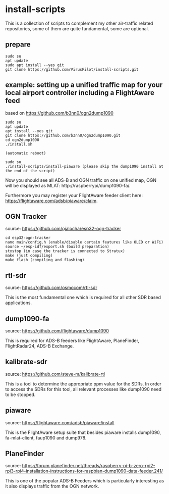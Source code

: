 # install-scripts

This is a collection of scripts to complement my other air-traffic related repositories, some of them are quite fundamental, some are optional.

## prepare
```
sudo su
apt update
sudo apt install --yes git
git clone https://github.com/VirusPilot/install-scripts.git
```
## example: setting up a unified traffic map for your local airport controller including a FlightAware feed

based on https://github.com/b3nn0/ogn2dump1090
```
sudo su
apt update
apt install --yes git
git clone https://github.com/b3nn0/ogn2dump1090.git
cd ogn2dump1090
./install.sh

(automatic reboot)

sudo su
./install-scripts/install-piaware (please skip the dump1090 install at the end of the script)
```
Now you should see all ADS-B and OGN traffic on one unified map, OGN will be displayed as MLAT: http://raspberrypi/dump1090-fa/.

Furthermore you may register your FlightAware feeder client here: https://flightaware.com/adsb/piaware/claim.

## OGN Tracker
source: https://github.com/pjalocha/esp32-ogn-tracker

```
cd esp32-ogn-tracker
nano main/config.h (enable/disable certain features like OLED or WiFi)
source ~/esp-idf/export.sh (build preparation)
stxstop (in case the tracker is connected to Stratux)
make (just compiling)
make flash (compiling and flashing)
```

## rtl-sdr
source: https://github.com/osmocom/rtl-sdr

This is the most fundamental one which is required for all other SDR based applications.

## dump1090-fa
source: https://github.com/flightaware/dump1090

This is required for ADS-B feeders like FlightAware, PlaneFinder, FlightRadar24, ADS-B Exchange.

## kalibrate-sdr
source: https://github.com/steve-m/kalibrate-rtl

This is a tool to determine the appropriate ppm value for the SDRs. In order to access the SDRs for this tool, all relevant processes like dump1090 need to be stopped.

## piaware
source: https://flightaware.com/adsb/piaware/install

This is the FlightAware setup suite that besides piaware installs dump1090, fa-mlat-client, faup1090 and dump978.

## PlaneFinder
source: https://forum.planefinder.net/threads/raspberry-pi-b-zero-rpi2-rpi3-rpi4-installation-instructions-for-raspbian-dump1090-data-feeder.241/

This is one of the popular ADS-B Feeders which is particularly interesting as it also displays traffic from the OGN network.
